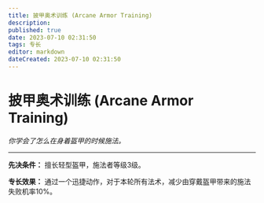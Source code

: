 ```yaml
---
title: 披甲奥术训练 (Arcane Armor Training)
description: 
published: true
date: 2023-07-10 02:31:50
tags: 专长
editor: markdown
dateCreated: 2023-07-10 02:31:50
---
```


# 披甲奥术训练 (Arcane Armor Training)

_你学会了怎么在身着盔甲的时候施法。_

* * *

**先决条件：** 擅长轻型盔甲，施法者等级3级。

**专长效果：** 通过一个迅捷动作，对于本轮所有法术，减少由穿戴盔甲带来的施法失败机率10%。

